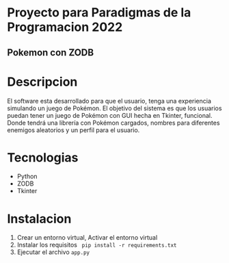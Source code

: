 # Proyecto para Paradigmas de la Programacion 2022

## Pokemon con ZODB

# Descripcion
El software esta desarrollado para que el usuario, tenga una experiencia simulando
un juego de Pokémon. El objetivo del sistema es que los usuarios puedan tener un juego
de Pokémon con GUI hecha en Tkinter, funcional. Donde tendrá una librería con
Pokémon cargados, nombres para diferentes enemigos aleatorios y un perfil para el
usuario.
# Tecnologias 

- Python
- ZODB
- Tkinter

# Instalacion

1. Crear un entorno virtual, Activar el entorno virtual
2. Instalar los requisitos
   ` pip install -r requirements.txt`
3. Ejecutar el archivo `app.py`
